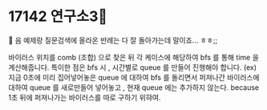 # 17142 연구소3👾

👾 음 예제랑 질문검색에 올라온 반례는 다 잘 돌아가는데 말이죠... ㅎㅎ;;

바이러스 위치를 comb (조합) 으로 찾은 뒤 각 케이스에 해당하여 bfs 를 통해 time 을 계산해줍니다.
특이한 점은 bfs 시 , 시간별로 queue 를 만들어 진행해야 합니다.
(ex) 지금 0초에 미리 집어넣어놓은 queue 에 대하여 bfs 를 돌리면서 
퍼져나간 바이러스에 대하여 queue 를 새로만들어 넣어놓고 , 현재 queue 에는 추가하지 않는다. because 1초 뒤에 퍼져나가는 바이러스를 따로 구하기 위햐여.